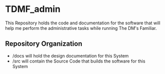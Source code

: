 # TDMF_admin
This Repository holds the code and documentation for the software that will help me perform the administrative tasks while running The DM's Familiar.

## Repository Organization
 - /docs will hold the design documentation for this System
 - /src will contain the Source Code that builds the software for this System
